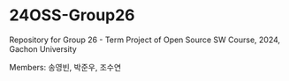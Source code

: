 # 24OSS-Group26
Repository for Group 26 - Term Project of Open Source SW Course, 2024, Gachon University

Members: 송영빈, 박준우, 조수연
